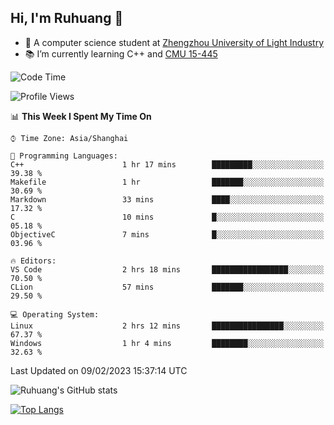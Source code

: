 ## Hi, I'm Ruhuang 👋

- :school: A computer science student at [Zhengzhou University of Light Industry](http://www.zzuli.edu.cn/)
- :books: I’m currently learning C++ and [CMU 15-445](https://15445.courses.cs.cmu.edu/fall2022/)

<!--START_SECTION:waka-->
![Code Time](http://img.shields.io/badge/Code%20Time-33%20hrs%2029%20mins-blue)

![Profile Views](http://img.shields.io/badge/Profile%20Views-2-blue)

📊 **This Week I Spent My Time On** 

```text
⌚︎ Time Zone: Asia/Shanghai

💬 Programming Languages: 
C++                      1 hr 17 mins        █████████░░░░░░░░░░░░░░░░   39.38 % 
Makefile                 1 hr                ███████░░░░░░░░░░░░░░░░░░   30.69 % 
Markdown                 33 mins             ████░░░░░░░░░░░░░░░░░░░░░   17.32 % 
C                        10 mins             █░░░░░░░░░░░░░░░░░░░░░░░░   05.18 % 
ObjectiveC               7 mins              █░░░░░░░░░░░░░░░░░░░░░░░░   03.96 % 

🔥 Editors: 
VS Code                  2 hrs 18 mins       █████████████████░░░░░░░░   70.50 % 
CLion                    57 mins             ███████░░░░░░░░░░░░░░░░░░   29.50 % 

💻 Operating System: 
Linux                    2 hrs 12 mins       ████████████████░░░░░░░░░   67.37 % 
Windows                  1 hr 4 mins         ████████░░░░░░░░░░░░░░░░░   32.63 % 

```


 Last Updated on 09/02/2023 15:37:14 UTC
<!--END_SECTION:waka-->

![Ruhuang's GitHub stats](https://github-readme-stats.vercel.app/api?username=ruhuang2001&count_private=true&hide_title=true&show_icons=true&theme=vue)

[![Top Langs](https://github-readme-stats.vercel.app/api/top-langs/?username=ruhuang2001&layout=compact)](https://github.com/anuraghazra/github-readme-stats)
